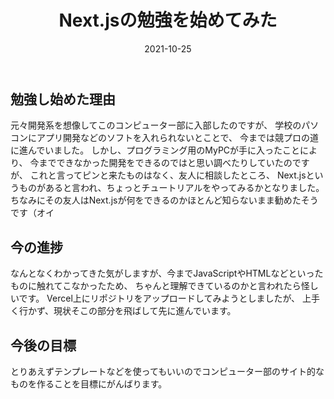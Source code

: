 ﻿---
title: 'Next.jsの勉強を始めてみた'
date: '2021-10-25'
---

## 勉強し始めた理由

元々開発系を想像してこのコンピューター部に入部したのですが、
学校のパソコンにアプリ開発などのソフトを入れられないとことで、
今までは競プロの道に進んでいました。
しかし、プログラミング用のMyPCが手に入ったことにより、
今までできなかった開発をできるのではと思い調べたりしていたのですが、
これと言ってピンと来たものはなく、友人に相談したところ、
Next.jsというものがあると言われ、ちょっとチュートリアルをやってみるかとなりました。
ちなみにその友人はNext.jsが何をできるのかほとんど知らないまま勧めたそうです（オイ



## 今の進捗
なんとなくわかってきた気がしますが、今までJavaScriptやHTMLなどといったものに触れてこなかったため、
ちゃんと理解できているのかと言われたら怪しいです。
Vercel上にリポジトリをアップロードしてみようとしましたが、
上手く行かず、現状そこの部分を飛ばして先に進んでいます。



## 今後の目標
とりあえずテンプレートなどを使ってもいいのでコンピューター部のサイト的なものを作ることを目標にがんばります。